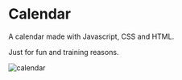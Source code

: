 # Calendar
 A calendar made with Javascript, CSS and HTML. 
 
 Just for fun and training reasons.
 
 ![calendar](https://user-images.githubusercontent.com/42698693/138612680-020882fd-6434-4e74-a4ec-dc02f6f378a9.PNG)
